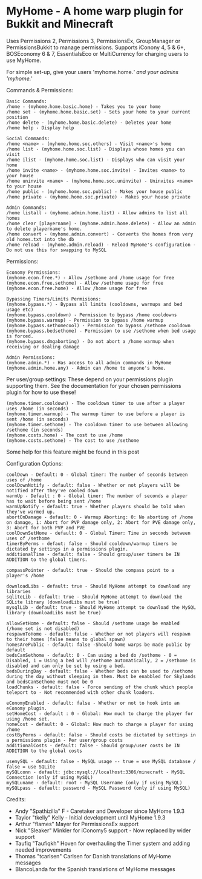 MyHome - A home warp plugin for Bukkit and Minecraft 
===========

Uses Permissions 2, Permissions 3, PermissionsEx, GroupManager or PermissionsBukkit to manage permissions.
Supports iConony 4, 5 & 6+, BOSEconomy 6 & 7, EssentialsEco or MultiCurrency for charging users to use MyHome.

For simple set-up, give your users 'myhome.home.*' and your admins 'myhome.*'

Commands & Permissions:

    Basic Commands:
    /home - (myhome.home.basic.home) - Takes you to your home
    /home set - (myhome.home.basic.set) - Sets your home to your current position
    /home delete - (myhome.home.basic.delete) - Deletes your home
    /home help - Display help

    Social Commands:
    /home <name> - (myhome.home.soc.others) - Visit <name>'s home
    /home list - (myhome.home.soc.list) - Displays whose homes you can visit
    /home ilist - (myhome.home.soc.list) - Displays who can visit your home
    /home invite <name> - (myhome.home.soc.invite) - Invites <name> to your house
    /home uninvite <name> - (myhome.home.soc.uninvite) - Uninvites <name> to your house
    /home public - (myhome.home.soc.public) - Makes your house public
    /home private - (myhome.home.soc.private) - Makes your house private

    Admin Commands:
    /home listall - (myhome.admin.home.list) - Allow admins to list all homes
    /home clear [playername] - (myhome.admin.home.delete) - Allow an admin to delete playername's home.
    /home convert - (myhome.admin.convert) - Converts the homes from very old homes.txt into the db
    /home reload - (myhome.admin.reload) - Reload MyHome's configuration - Do not use this for swapping to MySQL

Permissions:

    Economy Permissions:
    (myhome.econ.free.*) - Allow /sethome and /home usage for free
    (myhome.econ.free.sethome) - Allow /sethome usage for free
    (myhome.econ.free.home) - Allow /home usage for free

    Bypassing Timers/Limits Permisions:
    (myhome.bypass.*) - Bypass all limits (cooldowns, warmups and bed usage etc)
    (myhome.bypass.cooldown) - Permission to bypass /home cooldowns
    (myhome.bypass.warmup) - Permission to bypass /home warmup
    (myhome.bypass.sethomecool) - Permission to bypass /sethome cooldown
    (myhome.bypass.bedsethome) - Permission to use /sethome when bed usage is forced.
    (myhome.bypass.dmgaborting) - Do not abort a /home warmup when receiving or dealing damage

    Admin Permissions:
    (myhome.admin.*) - Has access to all admin commands in MyHome
    (myhome.admin.home.any) - Admin can /home to anyone's home.

Per user/group settings:
These depend on your permissions plugin supporting them. See the documentation for your chosen permissions plugin for how to use these!

    (myhome.timer.cooldown) - The cooldown timer to use after a player uses /home (in seconds)
    (myhome.timer.warmup) - The warmup timer to use before a player is sent /home (in seconds)
    (myhome.timer.sethome) - The cooldown timer to use between allowing /sethome (in seconds)
    (myhome.costs.home) - The cost to use /home
    (myhome.costs.sethome) - The cost to use /sethome

Some help for this feature might be found in this post

Configuration Options:

    coolDown - Default: 0 - Global timer: The number of seconds between uses of /home
    coolDownNotify - default: false - Whether or not players will be notified after they've cooled down
    warmUp - Default : 0 - Global timer: The number of seconds a player has to wait before being sent /home
    warmUpNotify - default: true - Whether players should be told when they've warmed up.
    abortOnDamage - default: 0 - Warmup Aborting: 0: No aborting of /home on damage, 1: Abort for PVP damage only, 2: Abort for PVE damage only, 3: Abort for both PVP and PVE
    coolDownSetHome - default: 0 - Global Timer: Time in seconds between uses of /sethome
    timerByPerms - defaut: false - Should cooldown/warmup timers be dictated by settings in a permissions plugin.
    additionalTime - default: false - Should group/user timers be IN ADDITION to the global timers.

    compassPointer - default: true - Should the compass point to a player's /home

    downloadLibs - default: true - Should MyHome attempt to download any libraries
    sqliteLib - default: true - Should MyHome attempt to download the SQLite library (downloadLibs must be true)
    mysqlLib - default: true - Should MyHome attempt to download the MySQL library (downloadLibs must be true)

    allowSetHome - default: false - Should /sethome usage be enabled (/home set is not disabled)
    respawnToHome - default: false - Whether or not players will respawn to their homes (false means to global spawn)
    homesArePublic - default: false -Should home warps be made public by default
    bedsCanSethome - default: 0 - Can using a bed do /sethome - 0 = Disabled, 1 = Using a bed will /sethome automatically, 2 = /sethome is disabled and can only be set by using a bed.
    bedsDuringDay - default: false - Whether beds can be used to /sethome during the day without sleeping in them. Must be enabbled for Skylands and bedsCanSethome must not be 0
    loadChunks - default: false - Force sending of the chunk which people teleport to - Not recommended with other chunk loaders.

    eConomyEnabled - default: false - Whether or not to hook into an eConomy plugin.
    setHomeCost - default : 0 - Global: How much to charge the player for using /home set.
    homeCost - default: 0 - Global: How much to charge a player for using /home
    costByPerms - default: false - Should costs be dictated by settings in a permissions plugin - Per user/group costs
    additionalCosts - default: false - Should group/user costs be IN ADDITION to the global costs

    usemySQL - default: false - MySQL usage -- true = use MySQL database / false = use SQLite
    mySQLconn - default: jdbc:mysql://localhost:3306/minecraft - MySQL Connection (only if using MySQL)
    mySQLuname - default: root - MySQL Username (only if using MySQL)
    mySQLpass - default: password - MySQL Password (only if using MySQL)

    
Credits:

* Andy "Spathizilla" F - Caretaker and Developer since MyHome 1.9.3
* Taylor "tkelly" Kelly - Initial development until MyHome 1.9.3
* Arthur "flames" Mayer for PermissionsEx support
* Nick "Sleaker" Minkler for iConomy5 support - Now replaced by wider support
* Taufiq "Taufiqkh" Hoven for overhauling the Timer system and adding needed improvements
* Thomas "tcarlsen" Carlsen for Danish translations of MyHome messages
* BlancoLanda for the Spanish translations of MyHome messages
